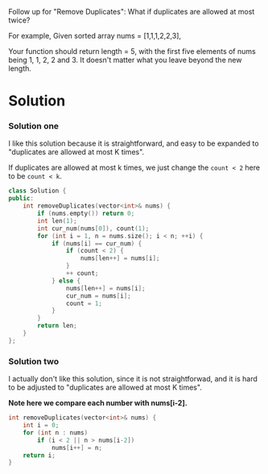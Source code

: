 Follow up for "Remove Duplicates":
What if duplicates are allowed at most twice?

For example,
Given sorted array nums = [1,1,1,2,2,3],

Your function should return length = 5, with the first five elements of nums being 1, 1, 2, 2 and 3. It doesn't matter what you leave beyond the new length.

# Solution

### Solution one

I like this solution because it is straightforward, and easy to be expanded to "duplicates are allowed at most K times".

If duplicates are allowed at most k times, we just change the ```count < 2``` here to be ```count < k```.

```cpp
class Solution {
public:
    int removeDuplicates(vector<int>& nums) {
        if (nums.empty()) return 0;
        int len(1);
        int cur_num(nums[0]), count(1);
        for (int i = 1, n = nums.size(); i < n; ++i) {
            if (nums[i] == cur_num) {
                if (count < 2) { 
                    nums[len++] = nums[i];
                }
                ++ count;
            } else {
                nums[len++] = nums[i];
                cur_num = nums[i];
                count = 1;
            }
        }
        return len;
    }
};
```

### Solution two

I actually don't like this solution, since it is not straightforwad, and it is hard to be adjusted to  "duplicates are allowed at most K times".

__Note here we compare each number with nums[i-2].__

```cpp
int removeDuplicates(vector<int>& nums) {
    int i = 0;
    for (int n : nums)
        if (i < 2 || n > nums[i-2])
            nums[i++] = n;
    return i;
}
```
